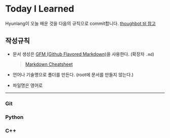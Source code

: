 # Today I Learned
Hyunlang이 오늘 배운 것을 다음의 규칙으로 commit합니다. [thoughbot til 참고](https://github.com/thoughtbot/til)
## 작성규칙
* 문서 생성은 [GFM (Github Flavored Markdown)](https://help.github.com/en/github/writing-on-github)을 사용한다. (확장자 `.md`)
   
   >[Markdown Cheatsheet](https://github.com/adam-p/markdown-here/wiki/Markdown-Cheatsheet#lines)
* 언어나 기술명으로 폴더를 만든다. (root에 문서를 만들지 않는다.)
* 파일명은 영어로
---
### Git
### Python
### C++
